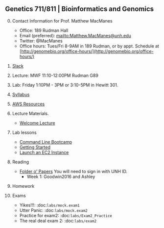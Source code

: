 ## Genetics 711/811 | Bioinformatics and Genomics

0. Contact Information for Prof. Matthew MacManes

    - Office: 189 Rudman Hall
    - Email (preferred): <mailto:Matthew.MacManes@unh.edu>
    - Twitter: @MacManes
    - Office hours: Tues/Fri 8-9AM in 189 Rudman, or by appt. Schedule at [http://genomebio.org/office-hours/](http://genomebio.org/office-hours/)

1. [Slack](https://gen711f16.slack.com/)

2. Lecture: MWF 11:10-12:00PM Rudman G89

3. Lab: Friday 1:10PM - 3PM or 3:10-5PM in Hewitt 301.

4. [Syllabus](Syllabus.md)

5. [AWS Resources](AWS.md)

6. Lecture Materials.
    -  [Welcome Lecture](lecture/Lecture_1_2016.pdf)


7. Lab lessons
    - [Command Line Bootcamp](http://rik.smith-unna.com/command_line_bootcamp)
    - [Getting Started](lab_lessons/Lab1_unix.md)
    - [Launch an EC2 Instance](lecture/Lanch_AMI.pdf)


8. Reading

    - [Folder o' Papers](https://unh.app.box.com/files/0/f/11054782028) You will need to sign in with UNH ID.
        - Week 1: Goodwin2016 and Ashley

9. Homework


10. Exams

    - Yikes!!!: :doc:`labs/mock.exam1`
    - Utter Panic: :doc:`labs/mock.exam2`
    - Practice for exam2: :doc:`labs/Exam2_Practice`
    - The real deal exam 2: :doc:`labs/exam2`
